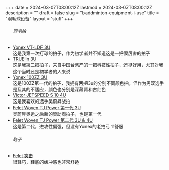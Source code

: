 +++
date = 2024-03-07T08:00:12Z
lastmod = 2024-03-07T08:00:12Z
description = ""
draft = false
slug = "baddminton-equipment-i-use"
title = "羽毛球设备"
layout = 'stuff'
+++
<ul class="build-list no-price" id="full_parts_list">
        <h6>羽毛拍</h6>
        <li>
        <div class="product">
            <a href="#" title="#">Yonex VT-LDF 3U</a>
            <div class="type">这是我第一次打球的拍子，作为初学者并不知道这是一把很厉害的拍子</div>
        </div>
        </li>
        <li>
        <div class="product">
            <a href="#" title="#">TRUEiin 3U</a>
            <div class="type">这是我第二把拍子，来自中国台湾产的一把科技性拍子，还挺好用，尤其对我这个当时还是初学者的人来说</div>
        </div>
        </li>
        <li>
        <div class="product">
            <a href="#" title="#">Yonex 100ZZ 3U</a>
            <div class="type">这是100ZZ第一代的拍子，我拥有两把3u的分别不同颜色拍，但作为男双选手是及其的不适应，颜色也分别是深藏青和古红色</div>
        </div>
        </li>
        <li>
        <div class="product">
            <a href="#" title="#">Victor JETSPEED S 10 4U </a>
            <div class="type">这是我喜欢的选手吴蔚昇战拍</div>
        </div>
        </li>
        <li>
        <div class="product">
            <a href="#" title="#">Felet Woven TJ Power 第一代 3U</a>
            <div class="type">吴蔚昇奥运之后新的赞助商拍子，也是第一代</div>
        </div>
        </li>
         <li>
        <div class="product">
            <a href="#" title="#">Felet Woven TJ Power 第二代 3U & 4U</a>
            <div class="type">这是第二代，进攻性偏强，但没有Yonex的老拍弓 11舒服</div>
        </div>
        </li>
</ul>
<ul class="build-list no-price" id="full_parts_list">
<h6>鞋子</h6>
<li>
<div class="product">
<a href="#" title="#">Felet 突击</a>
<div class="type">很轻巧，鞋底的缓冲感也非常舒适</div>
</div>
</li>
</ul>